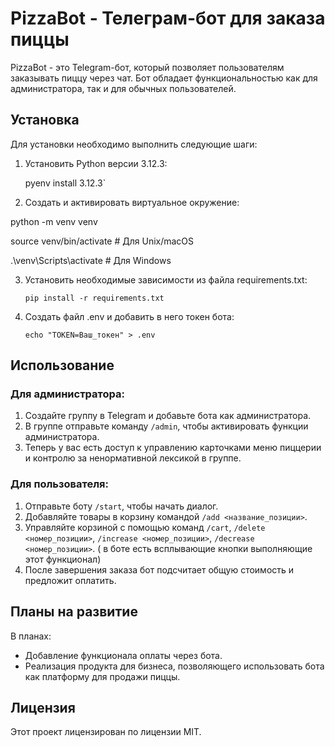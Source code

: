 # PizzaBot - Телеграм-бот для заказа пиццы

PizzaBot - это Telegram-бот, который позволяет пользователям заказывать пиццу через чат. Бот обладает функциональностью как для администратора, так и для обычных пользователей.

## Установка

Для установки необходимо выполнить следующие шаги:

1. Установить Python версии 3.12.3:

   pyenv install 3.12.3` 

2.  Создать и активировать виртуальное окружение:
    
python -m venv venv

source venv/bin/activate  # Для Unix/macOS

.\venv\Scripts\activate    # Для Windows

    
3.  Установить необходимые зависимости из файла requirements.txt:

    `pip install -r requirements.txt` 
    
4.  Создать файл .env и добавить в него токен бота:

    `echo "TOKEN=Ваш_токен" > .env` 
    

## Использование

### Для администратора:

1.  Создайте группу в Telegram и добавьте бота как администратора.
2.  В группе отправьте команду `/admin`, чтобы активировать функции администратора.
3.  Теперь у вас есть доступ к управлению карточками меню пиццерии и контролю за ненормативной лексикой в группе.

### Для пользователя:

1.  Отправьте боту `/start`, чтобы начать диалог.
2.  Добавляйте товары в корзину командой `/add <название_позиции>`.
3.  Управляйте корзиной с помощью команд `/cart`, `/delete <номер_позиции>`, `/increase <номер_позиции>`, `/decrease <номер_позиции>`. ( в боте есть всплывающие кнопки выполняющие этот функционал)
4.  После завершения заказа бот подсчитает общую стоимость и предложит оплатить.

## Планы на развитие

В планах:

-   Добавление функционала оплаты через бота.
-   Реализация продукта для бизнеса, позволяющего использовать бота как платформу для продажи пиццы.

## Лицензия

Этот проект лицензирован по лицензии MIT.
